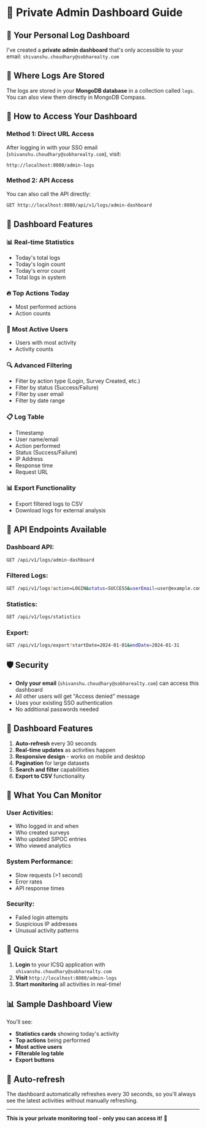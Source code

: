 # 🔐 Private Admin Dashboard Guide

## 🎯 **Your Personal Log Dashboard**

I've created a **private admin dashboard** that's only accessible to your email: `shivanshu.choudhary@sobharealty.com`

## 📍 **Where Logs Are Stored**

The logs are stored in your **MongoDB database** in a collection called `logs`. You can also view them directly in MongoDB Compass.

## 🚀 **How to Access Your Dashboard**

### **Method 1: Direct URL Access**
After logging in with your SSO email (`shivanshu.choudhary@sobharealty.com`), visit:
```
http://localhost:8080/admin-logs
```

### **Method 2: API Access**
You can also call the API directly:
```bash
GET http://localhost:8080/api/v1/logs/admin-dashboard
```

## 🎨 **Dashboard Features**

### **📊 Real-time Statistics**
- Today's total logs
- Today's login count
- Today's error count
- Total logs in system

### **🔥 Top Actions Today**
- Most performed actions
- Action counts

### **👥 Most Active Users**
- Users with most activity
- Activity counts

### **🔍 Advanced Filtering**
- Filter by action type (Login, Survey Created, etc.)
- Filter by status (Success/Failure)
- Filter by user email
- Filter by date range

### **📋 Log Table**
- Timestamp
- User name/email
- Action performed
- Status (Success/Failure)
- IP Address
- Response time
- Request URL

### **📊 Export Functionality**
- Export filtered logs to CSV
- Download logs for external analysis

## 🔧 **API Endpoints Available**

### **Dashboard API:**
```bash
GET /api/v1/logs/admin-dashboard
```

### **Filtered Logs:**
```bash
GET /api/v1/logs?action=LOGIN&status=SUCCESS&userEmail=user@example.com
```

### **Statistics:**
```bash
GET /api/v1/logs/statistics
```

### **Export:**
```bash
GET /api/v1/logs/export?startDate=2024-01-01&endDate=2024-01-31
```

## 🛡️ **Security**

- **Only your email** (`shivanshu.choudhary@sobharealty.com`) can access this dashboard
- All other users will get "Access denied" message
- Uses your existing SSO authentication
- No additional passwords needed

## 📱 **Dashboard Features**

1. **Auto-refresh** every 30 seconds
2. **Real-time updates** as activities happen
3. **Responsive design** - works on mobile and desktop
4. **Pagination** for large datasets
5. **Search and filter** capabilities
6. **Export to CSV** functionality

## 🎯 **What You Can Monitor**

### **User Activities:**
- Who logged in and when
- Who created surveys
- Who updated SIPOC entries
- Who viewed analytics

### **System Performance:**
- Slow requests (>1 second)
- Error rates
- API response times

### **Security:**
- Failed login attempts
- Suspicious IP addresses
- Unusual activity patterns

## 🚀 **Quick Start**

1. **Login** to your ICSQ application with `shivanshu.choudhary@sobharealty.com`
2. **Visit** `http://localhost:8080/admin-logs`
3. **Start monitoring** all activities in real-time!

## 📊 **Sample Dashboard View**

You'll see:
- **Statistics cards** showing today's activity
- **Top actions** being performed
- **Most active users**
- **Filterable log table**
- **Export buttons**

## 🔄 **Auto-refresh**

The dashboard automatically refreshes every 30 seconds, so you'll always see the latest activities without manually refreshing.

---

**This is your private monitoring tool - only you can access it!** 🔐 